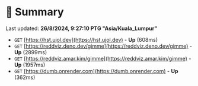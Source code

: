 # 📖 Summary
Last updated: **26/8/2024, 9:27:10 PTG "Asia/Kuala_Lumpur"**

- `GET` [https://hst.ujol.dev](https://hst.ujol.dev) - **Up** (608ms)
- `GET` [https://reddviz.deno.dev/gimme](https://reddviz.deno.dev/gimme) - **Up** (2899ms)
- `GET` [https://reddviz.amar.kim/gimme](https://reddviz.amar.kim/gimme) - **Up** (1957ms)
- `GET` [https://dumb.onrender.com](https://dumb.onrender.com) - **Up** (362ms)
